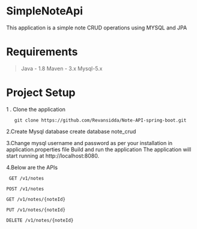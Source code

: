 # SimpleNoteApi



This application is a simple note CRUD operations using MYSQL  and JPA
# Requirements
> Java - 1.8
> Maven - 3.x
> Mysql-5.x

# Project Setup
1 . Clone the application

       git clone https://github.com/Revansidda/Note-API-spring-boot.git

2.Create Mysql database
   create database note_crud
   
 3.Change mysql username and password as per your installation in application.properties file
      Build and run the application
      The application will start running at http://localhost:8080.

4.Below are the APIs


     GET /v1/notes
    
    POST /v1/notes
    
    GET /v1/notes/{noteId}
    
    PUT /v1/notes/{noteId}
    
    DELETE /v1/notes/{noteId}
